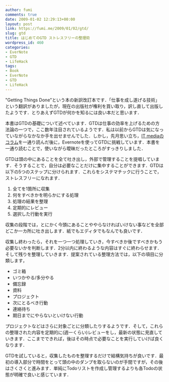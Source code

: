 ```yaml
---
author: fumi
comments: true
date: 2009-01-02 12:29:13+00:00
layout: post
link: https://fumi.me/2009/01/02/gtd/
slug: gtd
title: はじめてのGTD ストレスフリーの整理術
wordpress_id: 460
categories:
- EverNote
- GTD
- LifeHack
tags:
- Book
- EverNote
- GTD
- LifeHack
---
```


"Getting Things Done"という本の新訳改訂本です．「仕事を成し遂げる技術」という翻訳がありましたが，現在の出版社が権利を買い取り，訳し直して出版したようです．とりあえずGTDが何かを知るには良い本だと思います．

本書はGTDの基礎について述べています．GTDは仕事の効率を上げるための方法論の一つで，ここ数年注目されているようです．私は以前からGTDは気になっていながらなかなか手を出せませんでした．しかし，先月思い立ち，[IT mediaのコラム](http://www.itmedia.co.jp/bizid/articles/0606/27/news003.html)を一通り読んだ後に，Evernoteを使ってGTDに挑戦しています．本書を一通り読むことで，使いながら曖昧だったところがすっきりしました．

GTDは頭の中にあることを全て吐き出し，外部で管理することを提唱しています．そうすることで，自分は必要なことだけに集中することができます．GTDは以下の5つのステップに分けられます．これらをシステマチックに行うことで，ストレスフリーになれます．

1. 全てを1箇所に収集
2. 何をすべきかを明らかにする処理
3. 処理の結果を整理
4. 定期的にレビュー
5. 選択した行動を実行

収集の段階では，とにかく今頭にあることややらなければいけない事などを全部どこか一カ所に吐き出します．紙でもエディタでもなんでも良いです．

収集し終わったら，それを一つ一つ処理していき，今すべきか後ですべきかもう必要ないかを判断します．2分以内に終わるような内容はすぐに終わらせます．そして残りを整理していきます．提案されている整理方法では，以下の項目に分類します，

* ゴミ箱
* いつかやる/多分やる
* 備忘録
* 資料
* プロジェクト
* 次にとるべき行動
* 連絡待ち
* 期日までにやらないといけない行動

プロジェクトなどはさらに対象ごとに分類したりするようです．そして，これらの整理された内容を定期的に(週一くらい)レビューをし，最新の状態に見直していきます．ここまでできれば，後はその時点で必要なことを実行していけば良くなります．

GTDを試していると，収集したものを整理するだけで結構気持ちが良いです．最初の導入部分で時間をとって頭の中のダンプを取らないのが手間ですが，その後はさくさくと進みます．単純にTodoリストを作成し管理するよりも各Todoの状態が明確で良いと感じています．
